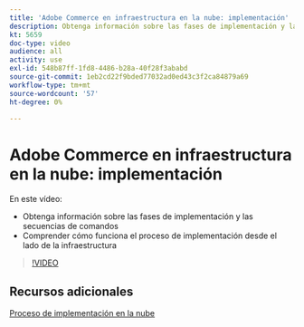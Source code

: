 ```yaml
---
title: 'Adobe Commerce en infraestructura en la nube: implementación'
description: Obtenga información sobre las fases de implementación y las secuencias de comandos. Comprender cómo funciona el proceso de implementación desde el ​ de la infraestructura.
kt: 5659
doc-type: video
audience: all
activity: use
exl-id: 548b87ff-1fd8-4486-b28a-40f28f3ababd
source-git-commit: 1eb2cd22f9bded77032ad0ed43c3f2ca84879a69
workflow-type: tm+mt
source-wordcount: '57'
ht-degree: 0%

---
```


# Adobe Commerce en infraestructura en la nube: implementación

En este vídeo:

- Obtenga información sobre las fases de implementación y las secuencias de comandos
- Comprender cómo funciona el proceso de implementación desde el lado de la infraestructura &#x200B;

>[!VIDEO](https://video.tv.adobe.com/v/35695?quality=12&learn=on)

## Recursos adicionales

[Proceso de implementación en la nube](https://devdocs.magento.com/cloud/deploy/cloud-deployment-process.html)
